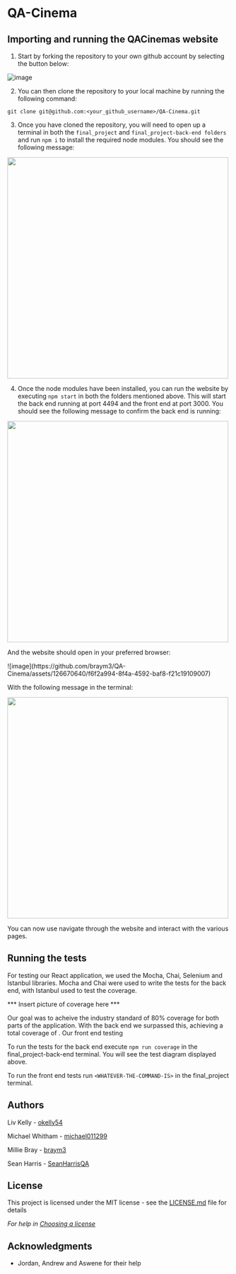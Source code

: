 # QA-Cinema

## Importing and running the QACinemas website

1. Start by forking the repository to your own github account by selecting the button below:

![image](https://github.com/braym3/QA-Cinema/assets/126670640/d10a360c-1611-485d-ab1c-8421d1f0fbbd)

2. You can then clone the repository to your local machine by running the following command:
```
git clone git@github.com:<your_github_username>/QA-Cinema.git
```
3. Once you have cloned the repository, you will need to open up a terminal in both the ```final_project``` and ```final_project-back-end folders``` and run ```npm i``` to install the required node modules. You should see the following message:

<img src="https://github.com/braym3/QA-Cinema/assets/126670640/745b611a-eaf6-40da-95dd-ffd045aea116" width="500">

4. Once the node modules have been installed, you can run the website by executing ```npm start``` in both the folders mentioned above. This will start the back end running at port 4494 and the front end at port 3000. You should see the following message to confirm the back end is running:

<img src="https://github.com/braym3/QA-Cinema/assets/126670640/173151e0-9837-4392-af83-e61f8262efa8" width="500">

And the website should open in your preferred browser:

<REPLACE-THIS-IMAGE>
![image](https://github.com/braym3/QA-Cinema/assets/126670640/f6f2a994-8f4a-4592-baf8-f21c19109007)
  
With the following message in the terminal:
  
<img src="https://github.com/braym3/QA-Cinema/assets/126670640/fdda68cc-61fc-489d-8c3f-7dd0ca2561f7" width="500">

You can now use navigate through the website and interact with the various pages.

## Running the tests

For testing our React application, we used the Mocha, Chai, Selenium and Istanbul libraries. Mocha and Chai were used to write the tests for the back end, with Istanbul used to test the coverage. 

*** Insert picture of coverage here ***

Our goal was to acheive the industry standard of 80% coverage for both parts of the application. With the back end we surpassed this, achieving a total coverage of <INSERT-COVERAGE-HERE>. Our front end testing <INSERT-DETAILS-HERE>
  
To run the tests for the back end execute ```npm run coverage``` in the final_project-back-end terminal. You will see the test diagram displayed above.
  
To run the front end tests run ```<WHATEVER-THE-COMMAND-IS>``` in the final_project terminal.
  
## Authors
  
Liv Kelly - [okelly54](https://github.com/okelly54)
  
Michael Whitham - [michael011299](https://github.com/michael011299)
  
Millie Bray - [braym3](https://github.com/braym3)
  
Sean Harris - [SeanHarrisQA](https://github.com/SeanHarrisQA)
  
## License

This project is licensed under the MIT license - see the [LICENSE.md](LICENSE.md) file for details 

*For help in [Choosing a license](https://choosealicense.com/)*

## Acknowledgments

* Jordan, Andrew and Aswene for their help
  
  
